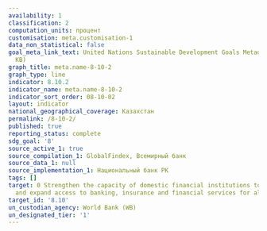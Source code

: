 ```yaml
---
availability: 1
classification: 2
computation_units: процент
customisation: meta.customisation-1
data_non_statistical: false
goal_meta_link_text: United Nations Sustainable Development Goals Metadata (PDF 210
  KB)
graph_title: meta.name-8-10-2
graph_type: line
indicator: 8.10.2
indicator_name: meta.name-8-10-2
indicator_sort_order: 08-10-02
layout: indicator
national_geographical_coverage: Казахстан
permalink: /8-10-2/
published: true
reporting_status: complete
sdg_goal: '8'
source_active_1: true
source_compilation_1: GlobalFindex, Всемирный банк
source_data_1: null
source_implementation_1: Национальный банк РК
tags: []
target: 0 Strengthen the capacity of domestic financial institutions to encourage
  and expand access to banking, insurance and financial services for all
target_id: '8.10'
un_custodian_agency: World Bank (WB)
un_designated_tier: '1'
---
```

